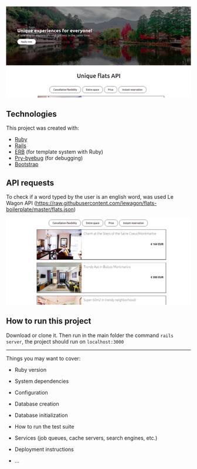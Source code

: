 ![main banner](https://github.com/thiagohrcosta/hotel-api/blob/master/public/img/uniqueFlats.png?raw=true)

## Technologies
This project was created with:

 - [Ruby](https://www.ruby-lang.org/pt/)
 - [Rails](https://rubygems.org/gems/rails)
 - [ERB](https://ruby-doc.org/stdlib-2.7.1/libdoc/erb/rdoc/ERB.html) (for template system with Ruby)
 - [Pry-byebug](https://rubygems.org/gems/pry-byebug/versions/3.4.0?locale=pt-BR) (for debugging)
 - [Bootstrap](https://getbootstrap.com/)

## API requests
To check if a word typed by the user is an english word, was used Le Wagon API (https://raw.githubusercontent.com/lewagon/flats-boilerplate/master/flats.json)

![enter image description here](https://github.com/thiagohrcosta/hotel-api/blob/master/public/img/uniqueFlats2.png?raw=true)

## How to run this project
Download or clone it. Then run in the main folder the command `rails server`, the project should run on `localhost:3000`

<hr>
Things you may want to cover:

* Ruby version

* System dependencies

* Configuration

* Database creation

* Database initialization

* How to run the test suite

* Services (job queues, cache servers, search engines, etc.)

* Deployment instructions

* ...
